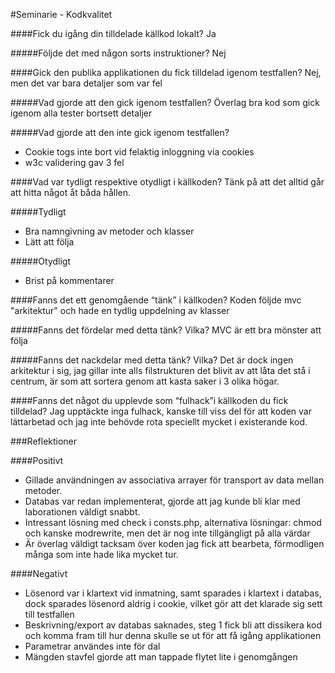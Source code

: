 #Seminarie - Kodkvalitet

####Fick du igång din tilldelade källkod lokalt?
Ja

#####Följde det med någon sorts instruktioner?
Nej

####Gick den publika applikationen du fick tilldelad igenom testfallen?
Nej, men det var bara detaljer som var fel

#####Vad gjorde att den gick igenom testfallen?
Överlag bra kod som gick igenom alla tester bortsett detaljer

#####Vad gjorde att den inte gick igenom testfallen?
* Cookie togs inte bort vid felaktig inloggning via cookies
* w3c validering gav 3 fel

####Vad var tydligt respektive otydligt i källkoden? Tänk på att det alltid går att hitta något åt båda hållen.

#####Tydligt
* Bra namngivning av metoder och klasser
* Lätt att följa

#####Otydligt
* Brist på kommentarer

####Fanns det ett genomgående “tänk” i källkoden?
Koden följde mvc "arkitektur" och hade en tydlig uppdelning av klasser

#####Fanns det fördelar med detta tänk? Vilka?
MVC är ett bra mönster att följa 

#####Fanns det nackdelar med detta tänk? Vilka?
Det är dock ingen arkitektur i sig, jag gillar inte alls filstrukturen det blivit av att låta det stå i centrum, är som att sortera genom att kasta saker i 3 olika högar.

####Fanns det något du upplevde som “fulhack”i källkoden du fick tilldelad?
Jag upptäckte inga fulhack, kanske till viss del för att koden var lättarbetad och jag inte behövde rota speciellt mycket i existerande kod.


###Reflektioner

####Positivt
* Gillade användningen av associativa arrayer för transport av data mellan metoder.
* Databas var redan implementerat, gjorde att jag kunde bli klar med laborationen väldigt snabbt.
* Intressant lösning med check i consts.php, alternativa lösningar: chmod och kanske modrewrite, men det är nog inte tillgängligt på alla värdar
* Är överlag väldigt tacksam över koden jag fick att bearbeta, förmodligen många som inte hade lika mycket tur.

####Negativt
* Lösenord var i klartext vid inmatning, samt sparades i klartext i databas, dock sparades lösenord aldrig i cookie, vilket gör att det klarade sig sett till testfallen
* Beskrivning/export av databas saknades, steg 1 fick bli att dissikera kod och komma fram till hur denna skulle se ut för att få igång applikationen
* Parametrar användes inte för dal
* Mängden stavfel gjorde att man tappade flytet lite i genomgången